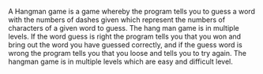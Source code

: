 A Hangman game is a game whereby the program tells you to guess a word with the numbers of dashes given which represent the numbers of characters of a given word to guess. The hang man game is in multiple levels. If the word guess is right the program tells you that you won and bring out the word you have guessed correctly, and if the guess word is wrong the program tells you that you loose and tells you to try again. The hangman game is in multiple levels which are easy and difficult level.  
